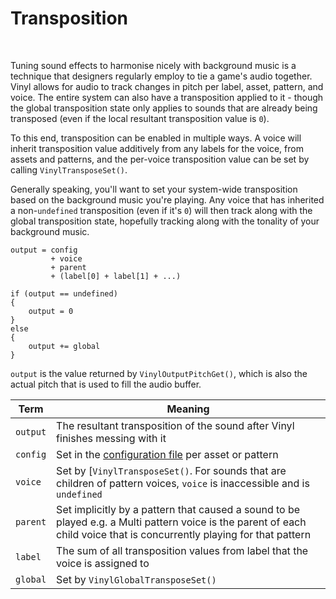 # Transposition

&nbsp;

Tuning sound effects to harmonise nicely with background music is a technique that designers regularly employ to tie a game's audio together. Vinyl allows for audio to track changes in pitch per label, asset, pattern, and voice. The entire system can also have a transposition applied to it - though the global transposition state only applies to sounds that are already being transposed (even if the local resultant transposition value is `0`).

To this end, transposition can be enabled in multiple ways. A voice will inherit transposition value additively from any labels for the voice, from assets and patterns, and the per-voice transposition value can be set by calling `VinylTransposeSet()`.

Generally speaking, you'll want to set your system-wide transposition based on the background music you're playing. Any voice that has inherited a non-`undefined` transposition (even if it's `0`) will then track along with the global transposition state, hopefully tracking along with the tonality of your background music.

```
output = config
         + voice
         + parent
         + (label[0] + label[1] + ...)

if (output == undefined)
{
	output = 0
}
else
{
	output += global
}
```

`output` is the value returned by `VinylOutputPitchGet()`, which is also the actual pitch that is used to fill the audio buffer.

|Term    |Meaning                                                                                                                                                                |
|--------|-----------------------------------------------------------------------------------------------------------------------------------------------------------------------|
|`output`|The resultant transposition of the sound after Vinyl finishes messing with it                                                                                          |
|`config`|Set in the [configuration file](Config-File) per asset or pattern                                                                                                      |
|`voice` |Set by [`VinylTransposeSet()`. For sounds that are children of pattern voices, `voice` is inaccessible and is `undefined`                                              |
|`parent`|Set implicitly by a pattern that caused a sound to be played e.g. a Multi pattern voice is the parent of each child voice that is concurrently playing for that pattern|
|`label` |The sum of all transposition values from label that the voice is assigned to                                                                                           |
|`global`|Set by `VinylGlobalTransposeSet()`                                                                                                                                     |